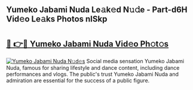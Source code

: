 ## Yumeko Jabami Nuda Le𝚊k𝚎d N𝚞𝚍e - Part-d6H Vid𝚎o Le𝚊ks Photos nISkp

# <h2><a href="http://fbfzkm8.evod.top/?m=Yumeko+Jabami+Nuda">🔗 👉🔴 Yumeko Jabami Nuda Vid𝚎o Ph𝚘t𝚘s</a></h2>

[![Yumeko Jabami Nuda N𝚞d𝚎s](https://i.imgur.com/8V9OHl7.gif)](http://fbfzkm8.evod.top/?m=Yumeko+Jabami+Nuda)
Social media sensation Yumeko Jabami Nuda, famous for sharing lifestyle and dance content, including dance performances and vlogs. The public's trust Yumeko Jabami Nuda and admiration are essential for the success of a public figure. 
